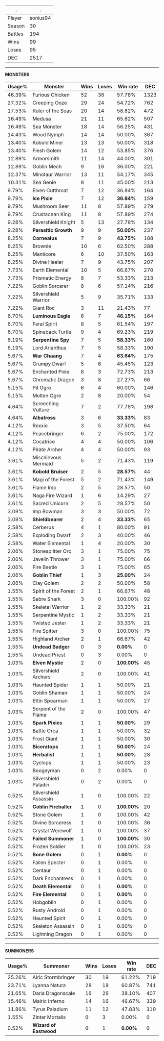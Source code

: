 .|.
|-|-
Player|sonius94
Season|30
Battles|194
Wins|99
Loses|95
DEC|2517

---
**MONSTERS**

Usage%|Monster|Wins|Loses|Win rate|DEC|
-|-|-|-|-|-|
46.39%|Furious Chicken|52|38|57.78%|1323|
27.32%|Creeping Ooze|29|24|54.72%|762|
17.53%|Ruler of the Seas|20|14|58.82%|472|
16.49%|Medusa|21|11|65.62%|507|
16.49%|Sea Monster|18|14|56.25%|431|
14.43%|Wood Nymph|14|14|50.00%|367|
13.40%|Kobold Miner|13|13|50.00%|318|
13.40%|Flesh Golem|14|12|53.85%|376|
12.89%|Armorsmith|11|14|44.00%|301|
12.89%|Goblin Mech|9|16|36.00%|221|
12.37%|Minotaur Warrior|13|11|54.17%|345|
10.31%|Sea Genie|9|11|45.00%|213|
9.79%|Elven Cutthroat|7|12|36.84%|164|
9.79%|**Ice Pixie**|7|12|**36.84%**|159|
9.79%|Mushroom Seer|11|8|57.89%|279|
9.79%|Crustacean King|11|8|57.89%|274|
9.28%|Silvershield Knight|5|13|27.78%|134|
9.28%|**Parasitic Growth**|9|9|**50.00%**|237|
8.25%|**Cornealus**|7|9|**43.75%**|188|
8.25%|Brownie|10|6|62.50%|288|
8.25%|Manticore|6|10|37.50%|163|
8.25%|Divine Healer|7|9|43.75%|207|
7.73%|Earth Elemental|10|5|66.67%|270|
7.73%|Prismatic Energy|8|7|53.33%|213|
7.22%|Goblin Sorcerer|8|6|57.14%|216|
7.22%|Silvershield Warrior|5|9|35.71%|133|
7.22%|Giant Roc|3|11|21.43%|77|
6.70%|**Luminous Eagle**|6|7|**46.15%**|164|
6.70%|Feral Spirit|8|5|61.54%|197|
6.70%|Spineback Turtle|9|4|69.23%|219|
6.19%|**Serpentine Spy**|7|5|**58.33%**|160|
6.19%|Lord Arianthus|7|5|58.33%|190|
5.67%|**War Chaang**|7|4|**63.64%**|175|
5.67%|Grumpy Dwarf|5|6|45.45%|123|
5.67%|Enchanted Pixie|8|3|72.73%|213|
5.67%|Chromatic Dragon|3|8|27.27%|66|
5.15%|Pit Ogre|6|4|60.00%|146|
5.15%|Molten Ogre|2|8|20.00%|54|
4.64%|Screeching Vulture|7|2|77.78%|198|
4.64%|**Albatross**|3|6|**33.33%**|83|
4.12%|Rexxie|3|5|37.50%|64|
4.12%|Peacebringer|6|2|75.00%|172|
4.12%|Cocatrice|4|4|50.00%|106|
4.12%|Pirate Archer|4|4|50.00%|93|
3.61%|Mischievous Mermaid|5|2|71.43%|119|
3.61%|**Kobold Bruiser**|2|5|**28.57%**|44|
3.61%|Magi of the Forest|5|2|71.43%|149|
3.61%|Flame Imp|2|5|28.57%|50|
3.61%|Naga Fire Wizard|1|6|14.29%|27|
3.61%|Sacred Unicorn|2|5|28.57%|50|
3.09%|Imp Bowman|3|3|50.00%|72|
3.09%|**Shieldbearer**|2|4|**33.33%**|65|
2.58%|Cerberus|4|1|80.00%|91|
2.58%|Exploding Dwarf|2|3|40.00%|46|
2.58%|Water Elemental|1|4|20.00%|30|
2.06%|Stonesplitter Orc|3|1|75.00%|75|
2.06%|Javelin Thrower|3|1|75.00%|66|
2.06%|Fire Beetle|3|1|75.00%|65|
2.06%|**Goblin Thief**|1|3|**25.00%**|24|
2.06%|Clay Golem|2|2|50.00%|58|
1.55%|Spirit of the Forest|2|1|66.67%|48|
1.55%|Sabre Shark|3|0|100.00%|92|
1.55%|Skeletal Warrior|1|2|33.33%|21|
1.55%|Serpentine Mystic|1|2|33.33%|21|
1.55%|Twisted Jester|1|2|33.33%|21|
1.55%|Fire Spitter|3|0|100.00%|75|
1.55%|Highland Archer|2|1|66.67%|42|
1.55%|**Undead Badger**|0|3|**0.00%**|0|
1.55%|Undead Priest|0|3|0.00%|0|
1.03%|**Elven Mystic**|2|0|**100.00%**|45|
1.03%|Silvershield Archers|2|0|100.00%|41|
1.03%|Haunted Spider|1|1|50.00%|21|
1.03%|Goblin Shaman|1|1|50.00%|24|
1.03%|Ettin Spearman|1|1|50.00%|27|
1.03%|Serpent of the Flame|2|0|100.00%|47|
1.03%|**Spark Pixies**|1|1|**50.00%**|29|
1.03%|Battle Orca|1|1|50.00%|32|
1.03%|Frost Giant|1|1|50.00%|30|
1.03%|**Biceratops**|1|1|**50.00%**|24|
1.03%|**Herbalist**|1|1|**50.00%**|28|
1.03%|Cyclops|1|1|50.00%|23|
1.03%|Boogeyman|0|2|0.00%|0|
1.03%|Silvershield Paladin|0|2|0.00%|0|
0.52%|Silvershield Assassin|1|0|100.00%|22|
0.52%|**Goblin Fireballer**|1|0|**100.00%**|20|
0.52%|Stone Golem|1|0|100.00%|42|
0.52%|Divine Sorceress|1|0|100.00%|36|
0.52%|Crystal Werewolf|1|0|100.00%|37|
0.52%|**Failed Summoner**|1|0|**100.00%**|30|
0.52%|Frozen Soldier|1|0|100.00%|23|
0.52%|**Bone Golem**|0|1|**0.00%**|0|
0.52%|Fallen Specter|0|1|0.00%|0|
0.52%|Centaur|0|1|0.00%|0|
0.52%|Dark Enchantress|0|1|0.00%|0|
0.52%|**Death Elemental**|0|1|**0.00%**|0|
0.52%|**Fire Elemental**|0|1|**0.00%**|0|
0.52%|Hobgoblin|0|1|0.00%|0|
0.52%|Rusty Android|0|1|0.00%|0|
0.52%|Haunted Spirit|0|1|0.00%|0|
0.52%|Skeleton Assassin|0|1|0.00%|0|
0.52%|Lightning Dragon|0|1|0.00%|0|

---
**SUMMONERS**

Usage%|Summoner|Wins|Loses|Win rate|DEC|
-|-|-|-|-|-|
25.26%|Alric Stormbringer|30|19|61.22%|719|
23.71%|Lyanna Natura|28|18|60.87%|741|
21.65%|Daria Dragonscale|16|26|38.10%|407|
15.46%|Malric Inferno|14|16|46.67%|339|
11.86%|Tyrus Paladium|11|12|47.83%|310|
1.55%|Zintar Mortalis|0|3|0.00%|0|
0.52%|**Wizard of Eastwood**|0|1|**0.00%**|0|
